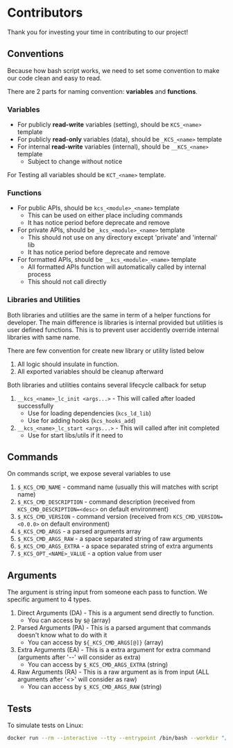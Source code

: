 # Contributors

Thank you for investing your time in contributing to our project!

## Conventions

Because how bash script works, we need to set some convention
to make our code clean and easy to read.

There are 2 parts for naming convention: **variables** and **functions**.

### Variables

- For publicly **read-write** variables (setting), should be `KCS_<name>` template
- For publicly **read-only** variables (data), should be `_KCS_<name>` template
- For internal **read-write** variables (internal), should be `__KCS_<name>` template
    - Subject to change without notice

For Testing all variables should be `KCT_<name>` template.

### Functions

- For public APIs, should be `kcs_<module>_<name>` template
    - This can be used on either place including commands
    - It has notice period before deprecate and remove
- For private APIs, should be `_kcs_<module>_<name>` template
    - This should not use on any directory except 'private' and 'internal' lib
    - It has notice period before deprecate and remove
- For formatted APIs, should be `__kcs_<module>_<name>` template
    - All formatted APIs function will automatically called by internal process
    - This should not call directly

### Libraries and Utilities

Both libraries and utilities are the same in term of a helper functions
for developer. The main difference is libraries is internal provided
but utilities is user defined functions.
This is to prevent user accidently override internal libraries with same name.

There are few convention for create new library or utility listed below

1. All logic should insulate in function.
2. All exported variables should be cleanup afterward

Both libraries and utilities contains several lifecycle callback for setup

1. `__kcs_<name>_lc_init <args...>` - This will called after loaded successfully
    - Use for loading dependencies (`kcs_ld_lib`)
    - Use for adding hooks (`kcs_hooks_add`)
2. `__kcs_<name>_lc_start <args...>` - This will called after init completed
    - Use for start libs/utils if it need to

## Commands

On commands script, we expose several variables to use

1. `$_KCS_CMD_NAME` - command name (usually this will matches with script name)
2. `$_KCS_CMD_DESCRIPTION` - command description (received from `KCS_CMD_DESCRIPTION=<desc>` on default environment)
3. `$_KCS_CMD_VERSION` - command version (received from `KCS_CMD_VERSION=<0.0.0>` on default environment)
4. `$_KCS_CMD_ARGS` - a parsed arguments array
5. `$_KCS_CMD_ARGS_RAW` - a space separated string of raw arguments
6. `$_KCS_CMD_ARGS_EXTRA` - a space separated string of extra arguments
7. `$_KCS_OPT_<NAME>_VALUE` - a option value from user

## Arguments

The argument is string input from someone each pass to function. We specific argument to 4 types.

1. Direct Arguments (DA) - This is a argument send directly to function.
    - You can access by `$@` (array)
2. Parsed Arguments (PA) - This is a parsed argument that commands doesn't know what to do with it
    - You can access by `${_KCS_CMD_ARGS[@]}` (array)
3. Extra Arguments (EA) - This is a extra argument for extra command (arguments after '--' will consider as extra)
    - You can access by `$_KCS_CMD_ARGS_EXTRA` (string)
4. Raw Arguments (RA) - This is a raw argument as is from input (ALL arguments after '<>' will consider as raw)
    - You can access by `$_KCS_CMD_ARGS_RAW` (string)

## Tests

To simulate tests on Linux:

```bash
docker run --rm --interactive --tty --entrypoint /bin/bash --workdir "/work" -v "$PWD:/work" debian:stable-slim
```
